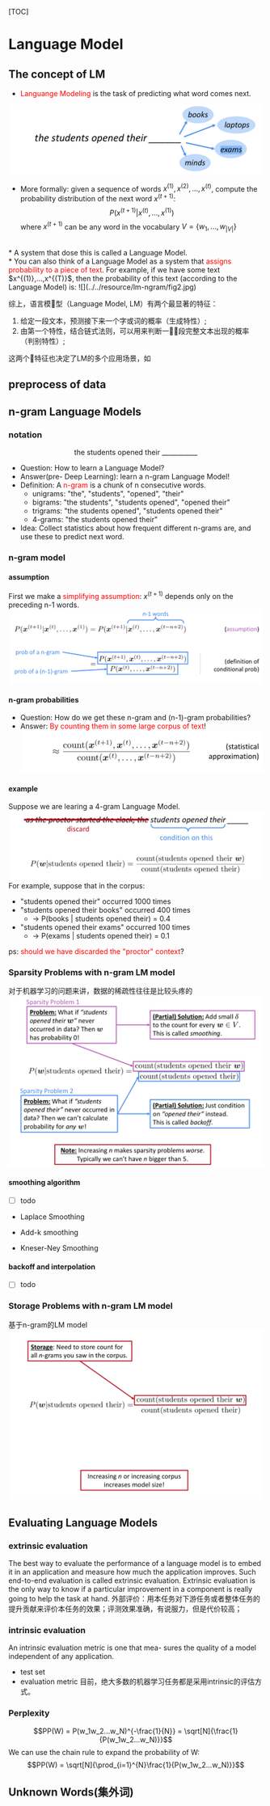 [TOC]
# Language Model

## The concept of LM
* <font color=red>Languange Modeling</font> is the task of predicting what word comes next.

![](../../resource/lm-ngram/fig1.jpg)
<br />
* More formally: given a sequence of words $x^{(1)},x^{(2)},...,x^{(t)}$, compute the probability distribution of the next word $x^{(t+1)}$:
$$P(x^{(t+1)}|x^{(t)},...,x^{(1)})$$
where $x^{(t+1)}$ can be any word in the vocabulary $V = \{w_1,...,w_{|V|}\}$
<br />
* A system that dose this is called a Language Model.
<br />
* You can also think of a Language Model as a system that <font color=red>assigns probability to a piece of text</font>.
For example, if we have some text $x^{(1)},...,x^{(T)}$, then the probability of this text (according to the Language Model) is:
![](../../resource/lm-ngram/fig2.jpg)


综上，语言模型（Language Model, LM）有两个最显著的特征：
1. 给定一段文本，预测接下来一个字或词的概率（生成特性）;
2. 由第一个特性，结合链式法则，可以用来判断一段完整文本出现的概率（判别特性）;

这两个特征也决定了LM的多个应用场景，如

## preprocess of data



## n-gram Language Models

### notation
<center> the students opened their ___________ </center>

* Question: How to learn a Language Model?
* Answer(pre- Deep Learning): learn a n-gram Language Model!
* Definition: A <font color=red>n-gram</font> is a chunk of n consecutive words.
    * unigrams: "the", "students", "opened", "their"
    * bigrams: "the students", "students opened", "opened their"
    * trigrams: "the students opened", "students opened their"
    * 4-grams: "the students opened their"
* Idea: Collect statistics about how frequent different n-grams are, and use these to predict next word.

### n-gram model
 
#### assumption
First we make a <font color=red>simplifying assumption</font>: $x^{(t+1)}$ depends only on the preceding n-1 words.
![](../../resource/lm-ngram/fig3.jpg)
#### n-gram probabilities
* Question: How do we get these n-gram and (n-1)-gram probabilities?
* Answer: <font color=red>By counting them in some large corpus of text</font>!
![](../../resource/lm-ngram/fig4.jpg)

#### example
Suppose we are learing a 4-gram Language Model.
![](../../resource/lm-ngram/fig5.jpg)
For example, suppose that in the corpus:
* "students opened their" occurred 1000 times
* "students opened their books" occurred 400 times
    * -> P(books | students opened their) = 0.4
* "students opened their exams" occurred 100 times
    * -> P(exams | students opened their) = 0.1

ps: <font color=red>should we have discarded the "proctor" context</font>?

### Sparsity Problems with n-gram LM model
对于机器学习的问题来讲，数据的稀疏性往往是比较头疼的
![](../../resource/lm-ngram/fig6.jpg)
#### smoothing algorithm
- [ ] todo
* Laplace Smoothing

* Add-k smoothing

* Kneser-Ney Smoothing
#### backoff and interpolation
- [ ] todo

### Storage Problems with n-gram LM model
基于n-gram的LM model
![](../../resource/lm-ngram/fig7.jpg)


## Evaluating Language Models

### extrinsic evaluation
The best way to evaluate the performance of a language model is to embed it in an application and measure how much the application improves. Such end-to-end evaluation is called extrinsic evaluation. Extrinsic evaluation is the only way to know if a particular improvement in a component is really going to help the task at hand.
外部评价：用本任务对下游任务或者整体任务的提升贡献来评价本任务的效果；评测效果准确，有说服力，但是代价较高；

### intrinsic evaluation
An intrinsic evaluation metric is one that mea- sures the quality of a model independent of any application.
* test set
* evaluation metric
目前，绝大多数的机器学习任务都是采用intrinsic的评估方式。

### Perplexity
$$PP(W) = P(w_1w_2...w_N)^{-\frac{1}{N}} = \sqrt[N]{\frac{1}{P(w_1w_2...w_N)}}$$
We can use the chain rule to expand the probability of W:
$$PP(W) = \sqrt[N]{\prod_{i=1}^{N}\frac{1}{P(w_1w_2...w_N)}}$$


## Unknown Words(集外词)


